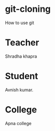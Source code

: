 # git-cloning
How to use git

# Teacher

Shradha khapra 

# Student 

Avnish kumar.
# College 

Apna college




